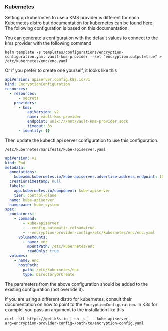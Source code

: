 ### Kubernetes

Setting up kubernetes to use a KMS provider is different for each Kubernetes distro but documentation for kubernetes can be [found here](https://kubernetes.io/docs/tasks/administer-cluster/encrypt-data/#use-the-new-encryption-configuration-file). The following configuration is based on this documentation.

You can generate a configuration with the default values to connect to the kms provider with the following command
```shell
helm template -s templates/configurations/encryption-configuration.yaml vault-kms-provider --set "encryption.output=true" > /etc/kubernetes/enc/enc.yaml
```

Or if you prefer to create one yourself, it looks like this
```yaml
apiVersion: apiserver.config.k8s.io/v1
kind: EncryptionConfiguration
resources:
  - resources:
      - secrets
    providers:
      - kms:
          apiVersion: v2
          name: vault-kms-provider
          endpoint: unix:///mnt/vault-kms-provider.sock
          timeout: 3s
      - identity: {}
```

Then update the kubectl api server configuration to use this configuration.

`/etc/kubernetes/manifests/kube-apiserver.yaml`

```yaml
apiVersion: v1
kind: Pod
metadata:
  annotations:
    kubeadm.kubernetes.io/kube-apiserver.advertise-address.endpoint: 10.20.30.40:443
  creationTimestamp: null
  labels:
    app.kubernetes.io/component: kube-apiserver
    tier: control-plane
  name: kube-apiserver
  namespace: kube-system
spec:
  containers:
    - command:
        - kube-apiserver
        - --config-automatic-reload=true
        - --encryption-provider-config=/etc/kubernetes/enc/enc.yaml
      volumeMounts:
        - name: enc                          
          mountPath: /etc/kubernetes/enc
          readOnly: true
  volumes:
    - name: enc
      hostPath:
        path: /etc/kubernetes/enc
        type: DirectoryOrCreate
```

The parameters from the above configuration should be added to the existing configuration (not override it).

If you are using a different distro for kubernetes, consult their documentation on how to point to the `EncryptionConfiguration`. In K3s for example, you pass an argument to the installation like this
```shell
curl -sfL https://get.k3s.io | sh -s - --kube-apiserver-arg=encryption-provider-config=/path/to/encryption-config.yaml
```